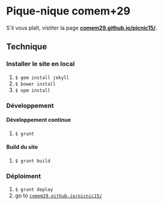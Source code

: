 # Pique-nique comem+29

S'il vous plaît, vistiter la page **[comem29.github.io/picnic15/](http://comem29.github.io/picnic15/)**.

## Technique

### Installer le site en local

1. `$ gem install jekyll`
1. `$ bower install`
1. `$ npm install`

### Développement

#### Développement continue

1. `$ grunt`

#### Build du site

1. `$ grunt build`

### Déploiment

1. `$ grunt deploy`
1. go to [`comem29.github.io/picnic15/`](http://comem29.github.io/picnic15/)
